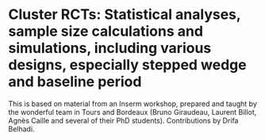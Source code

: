 # Cluster RCTs: Statistical analyses, sample size calculations and simulations, including various designs, especially stepped wedge and baseline period

This is based on material from an Inserm workshop, prepared and taught by the wonderful team in Tours and Bordeaux (Bruno Giraudeau, Laurent Billot, Agnès Caille and several of their PhD students). Contributions by Drifa Belhadi.
